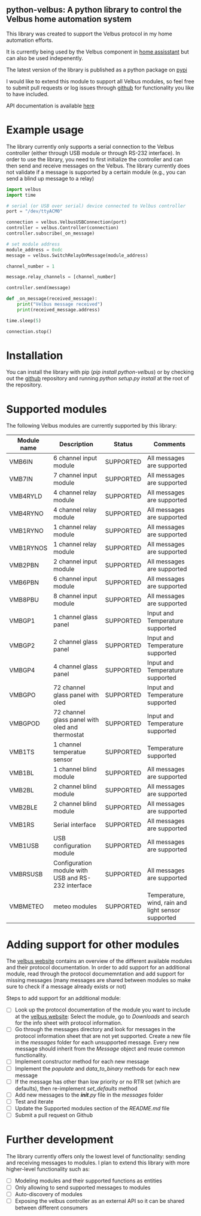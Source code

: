 ## python-velbus: A python library to control the Velbus home automation system

This library was created to support the Velbus protocol in my home automation efforts.

It is currently being used by the Velbus component in [home assisstant](http://home-assistant.io) but can also be used indepenently.

The latest version of the library is published as a python package on [pypi](https://pypi.python.org/pypi/python-velbus)

I would like to extend this module to support all Velbus modules, so feel free to submit pull requests or log issues through [github](http://www.github.com/thomasdelaet/python-velbus) for functionality you like to have included.

API documentation is available [here](http://python-velbus.readthedocs.io/en/latest/)

# Example usage

The library currently only supports a serial connection to the Velbus controller (either through USB module or through RS-232 interface). In order to use the library, you need to first initialize the controller and can then send and receive messages on the Velbus. The library currently does not validate if a message is supported by a certain module (e.g., you can send a blind up message to a relay)

```python
import velbus
import time

# serial (or USB over serial) device connected to Velbus controller
port = "/dev/ttyACM0"

connection = velbus.VelbusUSBConnection(port)
controller = velbus.Controller(connection)
controller.subscribe(_on_message)

# set module address
module_address = 0xdc
message = velbus.SwitchRelayOnMessage(module_address)

channel_number = 1

message.relay_channels = [channel_number]

controller.send(message)

def _on_message(received_message):
    print("Velbus message received")
    print(received_message.address)

time.sleep(5)

connection.stop()
```

# Installation

You can install the library with pip (*pip install python-velbus*) or by checking out the [github](https://github.com/thomasdelaet/python-velbus) repository and running *python setup.py install* at the root of the repository.

# Supported modules

The following Velbus modules are currently supported by this library:

| Module name | Description | Status | Comments |
| ----------- | ----------- | ------ | -------- |
| VMB6IN | 6 channel input module | SUPPORTED | All messages are supported |
| VMB7IN | 7 channel input module | SUPPORTED | All messages are supported |
| VMB4RYLD | 4 channel relay module | SUPPORTED | All messages are supported |
| VMB4RYNO | 4 channel relay module | SUPPORTED | All messages are supported |
| VMB1RYNO | 1 channel relay module | SUPPORTED | All messages are supported |
| VMB1RYNOS | 1 channel relay module | SUPPORTED | All messages are supported |
| VMB2PBN | 2 channel input module | SUPPORTED | All messages are supported |
| VMB6PBN | 6 channel input module | SUPPORTED | All messages are supported |
| VMB8PBU | 8 channel input module | SUPPORTED | All messages are supported |
| VMBGP1 | 1 channel glass panel | SUPPORTED | Input and Temperature supported |
| VMBGP2 | 2 channel glass panel | SUPPORTED | Input and Temperature supported |
| VMBGP4 | 4 channel glass panel | SUPPORTED | Input and Temperature supported |
| VMBGPO | 72 channel glass panel with oled | SUPPORTED | Input and Temperature supported |
| VMBGPOD | 72 channel glass panel with oled and thermostat | SUPPORTED | Input and Temperature supported |
| VMB1TS | 1 channel temperatue sensor | SUPPORTED | Temperature supported |
| VMB1BL | 1 channel blind module | SUPPORTED | All messages are supported |
| VMB2BL | 2 channel blind module | SUPPORTED | All messages are supported |
| VMB2BLE | 2 channel blind module | SUPPORTED | All messages are supported |
| VMB1RS | Serial interface | SUPPORTED | All messages are supported |
| VMB1USB | USB configuration module | SUPPORTED | All messages are supported |
| VMBRSUSB | Configuration module with USB and RS-232 interface | SUPPORTED | All messages are supported |
| VMBMETEO | meteo modules | SUPPORTED | Temperature, wind, rain and light sensor supported |

# Adding support for other modules

The [velbus website](http://www.velbus.eu) contains an overview of the different available modules and their protocol documentation. In order to add support for an additional module, read through the protocol documemntation and add support for missing messages (many messages are shared between modules so make sure to check if a message already exists or not)

Steps to add support for an additional module:

- [ ] Look up the protocol documentation of the module you want to include at the [velbus website](https://www.velbus.eu/products/): Select the module, go to *Downloads* and search for the info sheet with protocol information.
- [ ] Go through the messages directory and look for messages in the protocol information sheet that are not yet supported. Create a new file in the *messages* folder for each unsupported message. Every new message should inherit from the *Message* object and reuse common functionality.
- [ ] Implement constructor method for each new message
- [ ] Implement the *populate* and *data_to_binary* methods for each new message
- [ ] If the message has other than low priority or no RTR set (which are defaults), then re-implement *set_defaults* method
- [ ] Add new messages to the *__init__.py* file in the *messages* folder
- [ ] Test and iterate
- [ ] Update the Supported modules section of the *README.md* file
- [ ] Submit a pull request on Github

# Further development

The library currently offers only the lowest level of functionality: sending and receiving messages to modules. I plan to extend this library with more higher-level functionality such as:

- [ ] Modeling modules and their supported functions as entities
- [ ] Only allowing to send supported messages to modules
- [ ] Auto-discovery of modules
- [ ] Exposing the velbus controller as an external API so it can be shared between different consumers
